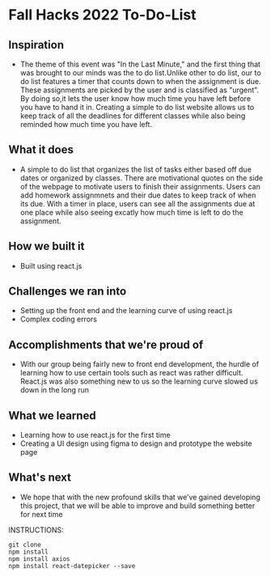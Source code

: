 # Fall Hacks 2022 To-Do-List

## Inspiration
* The theme of this event was "In the Last Minute," and the first thing that was brought to our minds was the to do list.Unlike other to do list, our to do list features a timer that counts down to when the assignment is due. These assignments are picked by the user and is classified as "urgent". By doing so,it lets the user know how much time you have left before you have to hand it in. Creating a simple to do list website allows us to keep track of all the deadlines for different classes while also being reminded how much time you have left.

## What it does
* A simple to do list that organizes the list of tasks either based off due dates or organized by classes. There are motivational quotes on the side of the webpage to motivate users to finish their assignments. Users can add homework assignmnets and their due dates to keep track of when its due. With a timer in place, users can see all the assignments due at one place while also seeing excatly how much time is left to do the assignment. 

## How we built it
* Built using react.js

## Challenges we ran into
* Setting up the front end and the learning curve of using react.js
* Complex coding errors


## Accomplishments that we're proud of
* With our group being fairly new to front end development, the hurdle of learning how to use certain tools such as react was rather difficult. React.js was also something new to us so the learning curve slowed us down in the long run

## What we learned
* Learning how to use react.js for the first time
* Creating a UI design using figma to design and prototype the website page 

## What's next 
* We hope that with the new profound skills that we’ve gained developing this project, that we will be able to improve and build something better for next time



INSTRUCTIONS:
```
git clone
npm install 
npm install axios
npm install react-datepicker --save
```
